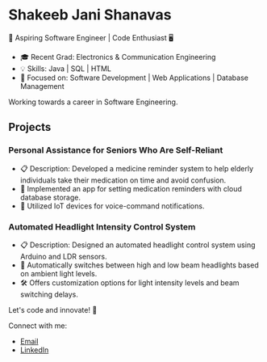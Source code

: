 # Shakeeb Jani Shanavas

🚀 Aspiring Software Engineer | Code Enthusiast 🖥️

- 🎓 Recent Grad: Electronics & Communication Engineering
- 💡 Skills: Java | SQL | HTML
- 🌱 Focused on: Software Development | Web Applications | Database Management

Working towards a career in Software Engineering.

## Projects

### Personal Assistance for Seniors Who Are Self-Reliant

- 📋 Description: Developed a medicine reminder system to help elderly individuals take their medication on time and avoid confusion.
- 📱 Implemented an app for setting medication reminders with cloud database storage.
- 💬 Utilized IoT devices for voice-command notifications.

### Automated Headlight Intensity Control System

- 📋 Description: Designed an automated headlight control system using Arduino and LDR sensors.
- 🚗 Automatically switches between high and low beam headlights based on ambient light levels.
- 🛠️ Offers customization options for light intensity levels and beam switching delays.

Let's code and innovate! 🌟 

Connect with me: 
- [Email](mailto:shakeebelham@gmail.com) 
- [LinkedIn](https://www.linkedin.com/in/yourprofile)



<!---
ShakeebIlham/ShakeebIlham is a ✨ special ✨ repository because its `README.md` (this file) appears on your GitHub profile.
You can click the Preview link to take a look at your changes.
--->
